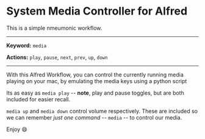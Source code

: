 # System Media Controller for Alfred

This is a simple nmeumonic workflow.

---

**Keyword:** `media`

**Actions:** `play`, `pause`, `next`, `prev`, `up`, `down`

---

With this Alfred Workflow, you can control the currently running media playing on your mac, by emulating the media keys using a python script

Its as easy as `media play` -- **note**, play and pause toggles, but are both included for easier recall.

`media up` and `media down` control volume respectively. These are included so we can remember _just one command_ -- `media` -- to control our media.

Enjoy :smile:

